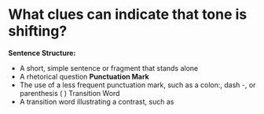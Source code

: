 # What clues can indicate that tone is shifting?
**Sentence Structure:** 
- A short, simple sentence or fragment that stands alone
- A rhetorical question
**Punctuation Mark**
- The use of a less frequent punctuation mark, such as a colon:, dash -, or parenthesis ( )
Transition Word
- A transition word illustrating a contrast, such as